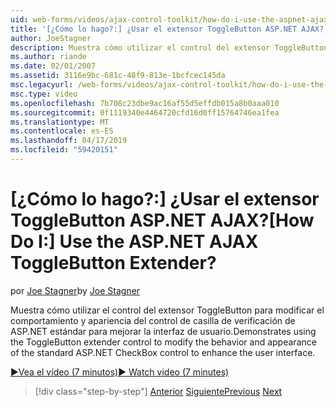 ```yaml
---
uid: web-forms/videos/ajax-control-toolkit/how-do-i-use-the-aspnet-ajax-togglebutton-extender
title: '[¿Cómo lo hago?:] ¿Usar el extensor ToggleButton ASP.NET AJAX? | Microsoft Docs'
author: JoeStagner
description: Muestra cómo utilizar el control del extensor ToggleButton para modificar el comportamiento y apariencia del control de casilla de verificación de ASP.NET estándar para mejorar el usuario inter...
ms.author: riande
ms.date: 02/01/2007
ms.assetid: 3116e9bc-681c-48f9-813e-1bcfcec145da
msc.legacyurl: /web-forms/videos/ajax-control-toolkit/how-do-i-use-the-aspnet-ajax-togglebutton-extender
msc.type: video
ms.openlocfilehash: 7b708c23dbe9ac16af55d5effdb015a8b0aaa010
ms.sourcegitcommit: 0f1119340e4464720cfd16d0ff15764746ea1fea
ms.translationtype: MT
ms.contentlocale: es-ES
ms.lasthandoff: 04/17/2019
ms.locfileid: "59420151"
---
```

# <a name="how-do-i-use-the-aspnet-ajax-togglebutton-extender"></a><span data-ttu-id="b840b-104">[¿Cómo lo hago?:] ¿Usar el extensor ToggleButton ASP.NET AJAX?</span><span class="sxs-lookup"><span data-stu-id="b840b-104">[How Do I:] Use the ASP.NET AJAX ToggleButton Extender?</span></span>

<span data-ttu-id="b840b-105">por [Joe Stagner](https://github.com/JoeStagner)</span><span class="sxs-lookup"><span data-stu-id="b840b-105">by [Joe Stagner](https://github.com/JoeStagner)</span></span>

<span data-ttu-id="b840b-106">Muestra cómo utilizar el control del extensor ToggleButton para modificar el comportamiento y apariencia del control de casilla de verificación de ASP.NET estándar para mejorar la interfaz de usuario.</span><span class="sxs-lookup"><span data-stu-id="b840b-106">Demonstrates using the ToggleButton extender control to modify the behavior and appearance of the standard ASP.NET CheckBox control to enhance the user interface.</span></span>

[<span data-ttu-id="b840b-107">&#9654;Vea el vídeo (7 minutos)</span><span class="sxs-lookup"><span data-stu-id="b840b-107">&#9654; Watch video (7 minutes)</span></span>](https://channel9.msdn.com/Blogs/ASP-NET-Site-Videos/how-do-i-use-the-aspnet-ajax-togglebutton-extender)

> [!div class="step-by-step"]
> <span data-ttu-id="b840b-108">[Anterior](how-do-i-use-the-aspnet-ajax-hovermenu-extender.md)
> [Siguiente](how-do-i-use-the-aspnet-ajax-dropshadow-extender.md)</span><span class="sxs-lookup"><span data-stu-id="b840b-108">[Previous](how-do-i-use-the-aspnet-ajax-hovermenu-extender.md)
[Next](how-do-i-use-the-aspnet-ajax-dropshadow-extender.md)</span></span>
